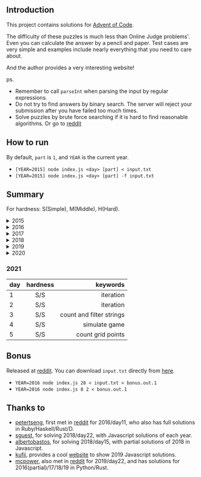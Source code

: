 ## Introduction

This project contains solutions for [Advent of Code](http://adventofcode.com/).

The difficulty of these puzzles is much less than Online Judge problems'. Even you can calculate the answer by a pencil and paper. Test cases are very simple and examples include nearly everything that you need to care about.

And the author provides a very interesting website!

ps.  
- Remember to call `parseInt` when parsing the input by regular expressions.  
- Do not try to find answers by binary search. The server will reject your submission after you have failed too much times.  
- Solve puzzles by brute force searching if it is hard to find reasonable algorithms. Or go to [reddit](https://www.reddit.com/r/adventofcode/)

## How to run

By default, `part` is `1`, and `YEAR` is the current year.

- `[YEAR=2015] node index.js <day> [part] < input.txt`
- `[YEAR=2015] node index.js <day> [part] -f input.txt`

## Summary

For hardness: S(Simple), M(Middle), H(Hard).

<details>
  <summary>2015</summary>

| day | hardness | keywords                        |
| --- |:--------:| -------------------------------:|
|  1  |   S/S    | iteration                       |
|  2  |   S/S    | iteration                       |
|  3  |   S/S    | simulation                      |
|  4  |   S/S    | md5                             |
|  5  |   S/S    | filter strings                  |
|  6  |   S/S    | simulation                      |
|  7  |   M/M    | post-order tree traveling       |
|  8  |   S/S    | string replacement              |
|  9  |   S/S    | permutation                     |
| 10  |   S/S    | iteration                       |
| 11  |   S/S    | filter strings                  |
| 12  |   S/S    | recursion                       |
| 13  |   S/S    | permutation                     |
| 14  |   S/S    | simulation                      |
| 15  |   S/S    | permutation                     |
| 16  |   S/S    | filter                          |
| 17  |   M/M    | dynamic programming             |
| 18  |   S/S    | simulation                      |
| 19  |   S/H    | iteration/special laws          |
| 20  |   M/M    | find bound                      |
| 21  |   M/M    | permutation                     |
| 22  |   H/H    | dfs                             |
| 23  |   S/S    | cpu                             |
| 24  |   M/M    | dynamic programming             |
| 25  |   S/-    | iteration                       |

</details>

<details>
  <summary>2016</summary>

| day | hardness | keywords                        |
| --- |:--------:| -------------------------------:|
|  1  |   S/S    | simulation                      |
|  2  |   S/S    | simulation                      |
|  3  |   S/S    | filter                          |
|  4  |   S/S    | filter                          |
|  5  |   S/S    | md5                             |
|  6  |   S/S    | array operations                |
|  7  |   S/S    | filter                          |
|  8  |   S/S    | simulation                      |
|  9  |   S/S    | string replacement/recursion    |
| 10  |   S/S    | simulation                      |
| 11  |   H/H    | bfs, optimization               |
| 12  |   S/S    | cpu                             |
| 13  |   H/H    | bfs                             |
| 14  |   S/S    | md5                             |
| 15  |   S/S    | iteration                       |
| 16  |   S/S    | iteration                       |
| 17  |   M/M    | md5, bfs                        |
| 18  |   S/S    | iteration                       |
| 19  |   H/H    | find laws/dynamic programming   |
| 20  |   M/M    | merge intervals                 |
| 21  |   S/S    | simulation                      |
| 22  |   S/H    | filter/bfs with special laws    |
| 23  |   S/M    | cpu/optimization                |
| 24  |   M/M    | bfs, permutation                |
| 25  |   S/-    | cpu, find first                 |

</details>

<details>
  <summary>2017</summary>

| day | hardness | keywords                        |
| --- |:--------:| -------------------------------:|
|  1  |   S/S    | iteration                       |
|  2  |   S/S    | iteration                       |
|  3  |   S/M    | find laws/infinite grid         |
|  4  |   S/S    | filter strings                  |
|  5  |   S/S    | iteration                       |
|  6  |   S/S    | simulation                      |
|  7  |   S/S    | tree simulation/recursion       |
|  8  |   S/S    | simple cpu simulation           |
|  9  |   S/S    | iteration                       |
| 10  |   S/S    | simulation                      |
| 11  |   S/S    | find laws/simulation            |
| 12  |   S/S    | bfs                             |
| 13  |   S/S    | simulation/find first           |
| 14  |   S/M    | iteration/bfs                   |
| 15  |   S/S    | iteration                       |
| 16  |   S/M    | simulation/find laws            |
| 17  |   S/S    | iteration                       |
| 18  |   S/M    | cpu                             |
| 19  |   S/S    | simulation                      |
| 20  |   S/M    | find stable/filter collisions   |
| 21  |   M/M    | iterate grid                    |
| 22  |   S/S    | infinite grid                   |
| 23  |   S/H    | cpu/assembly to filter primes   |
| 24  |   S/S    | dfs                             |
| 25  |   S/-    | turing machine                  |

</details>

<details>
  <summary>2018</summary>

| day | hardness | keywords                        |
| --- |:--------:| -------------------------------:|
|  1  |   S/S    | iteration                       |
|  2  |   S/S    | filter strings/sort then diff   |
|  3  |   S/S    | rectangles overlap              |
|  4  |   M/M    | simulation                      |
|  5  |   S/S    | merge with stack                |
|  6  |   M/S    | simulation                      |
|  7  |   S/M    | typology sorting/simulation     |
|  8  |   S/S    | string parsing/recursion        |
|  9  |   S/M    | simulation                      |
| 10  |   M/S    | auto scale                      |
| 11  |   S/M    | find the max sum rectangle      |
| 12  |   S/S    | simulation/find loop            |
| 13  |   S/S    | simulation                      |
| 14  |   S/S    | iteration/string match          |
| 15  |   M/S    | simulation/find bound           |
| 16  |   S/S    | cpu                             |
| 17  |   M/S    | water simulation                |
| 18  |   S/S    | simulation/find loop            |
| 19  |   S/S    | cpu/find logic                  |
| 20  |   S/S    | parse regexp and bfs            |
| 21  |   S/S    | cpu to find logic               |
| 22  |   S/M    | dp/bfs                          |
| 23  |   S/H    | filter/max clique               |
| 24  |   S/S    | simulation/find bound           |
| 25  |   S/-    | bfs                             |

</details>

<details>
  <summary>2019</summary>

| day | hardness | keywords                        |
| --- |:--------:| -------------------------------:|
|  1  |   S/S    | iteration                       |
|  2  |   S/S    | cpu                             |
|  3  |   M/S    | line cross                      |
|  4  |   S/S    | filter numbers                  |
|  5  |   S/S    | cpu                             |
|  6  |   S/S    | bfs/nearest common ancestor     |
|  7  |   S/M    | cpu/generators                  |
|  8  |   S/S    | count numbers/print and see     |
|  9  |   M/S    | big numbers cpu                 |
| 10  |   M/M    | check connectivity/sort by k    |
| 11  |   S/S    | cpu count visited/print and see |
| 12  |   S/M    | n-object simulation/lcm         |
| 13  |   S/H    | cpu output map/game simulation  |
| 14  |   S/S    | typology sorting/binary search  |
| 15  |   S/S    | bfs                             |
| 16  |   S/M    | fft simulation                  |
| 17  |   S/M    | find intersections/cut routes   |
| 18  |   M/H    | shortest path                   |
| 19  |   S/S    | count/find                      |
| 20  |   M/M    | shortest path                   |
| 21  |   M/H    | boolean cpu programming         |
| 22  |   S/H    | shuffle simulation/number theory|
| 23  |   M/M    | multiple cpus                   |
| 24  |   S/S    | life game simulation            |
| 25  |   M/-    | cpu rpg                         |

Different scripts for day 25,

- day25.js, normal program but has `-i` option to load commands
- day25-map.js, searching for all rooms
- day25-input.txt, according to the rooms map, collect items and go to the checkpoint room 
- day25-drop.js, try each possible combinations of items to pass the weight check

</details>

<details>
  <summary>2020</summary>

| day | hardness | keywords                        |
| --- |:--------:| -------------------------------:|
|  1  |   S/S    | 2 sum/3 sum                     |
|  2  |   S/S    | filter strings                  |
|  3  |   S/S    | count                           |
|  4  |   S/S    | filter strings                  |
|  5  |   S/S    | iteration/print and see         |
|  6  |   S/S    | count                           |
|  7  |   S/S    | bfs                             |
|  8  |   S/S    | cpu                             |
|  9  |   S/S    | filter/two points               |
| 10  |   S/S    | sort and count/dp               |
| 11  |   S/S    | life games simulation           |
| 12  |   S/S    | moving iteration                |
| 13  |   S/M    | find min/number theory          |
| 14  |   S/S    | bits iteration                  |
| 15  |   S/S    | iteration                       |
| 16  |   S/S    | filter/match                    |
| 17  |   S/S    | 3d/4d life games simulation     |
| 18  |   S/S    | arithmetic ast                  |
| 19  |   S/M    | regexp tree/special convertion  |
| 20  |   S/H    | picture matching/pattern search |
| 21  |   M/S    | analyze insets                  |
| 22  |   S/S    | cards array iteration           |
| 23  |   S/S    | array iteration                 |
| 24  |   S/S    | hex flip/life game simulation   |
| 25  |   S/-    | number iteration                |

</details>

### 2021

| day | hardness | keywords                        |
| --- |:--------:| -------------------------------:|
|  1  |   S/S    | iteration                       |
|  2  |   S/S    | iteration                       |
|  3  |   S/S    | count and filter strings        |
|  4  |   S/S    | simulate game                   |
|  5  |   S/S    | count grid points               |

## Bonus

Released at [reddit](https://www.reddit.com/r/adventofcode/comments/72aizu/bonus_challenge/). You can download `input.txt` directly from [here](https://gist.githubusercontent.com/topaz/15518587415ccd0468767aed4192bfd3/raw/c5bfd6a7d40eabe1ae8b9a0fb36a939cb0c5ddf4/bonuschallenge.txt).

- `YEAR=2016 node index.js 26 < input.txt > bonus.out.1`
- `YEAR=2016 node index.js 8 2 < bonus.out.1`

## Thanks to

- [petertseng](https://github.com/petertseng), first met in [reddit](https://www.reddit.com/r/adventofcode/comments/5hoia9/2016_day_11_solutions/db1v1ws/) for 2016/day11, who also has full solutions in Ruby/Haskell/Rust/D.
- [sguest](https://github.com/sguest/advent-of-code), for solving 2018/day22, with Javascript solutions of each year.
- [albertobastos](https://github.com/albertobastos/advent-of-code-2018-nodejs), for solving 2018/day15, with partial solutions of 2018 in Javascript.
- [kufii](https://github.com/kufii/Advent-Of-Code-2019-Solutions), provides a cool [website](https://kufii.github.io/Advent-Of-Code-2019-Solutions/) to show 2019 Javascript solutions.
- [mcpower](https://github.com/mcpower/adventofcode), also met in [reddit](https://www.reddit.com/r/adventofcode/comments/ee0rqi/2019_day_22_solutions/fbnkaju/) for 2019/day22, and has solutions for 2016(partial)/17/18/19 in Python/Rust.
